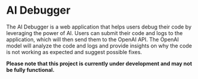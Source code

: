 # AI Debugger

The AI Debugger is a web application that helps users debug their code by leveraging the power of AI. Users can submit their code and logs to the application, which will then send them to the OpenAI API. The OpenAI model will analyze the code and logs and provide insights on why the code is not working as expected and suggest possible fixes.

**Please note that this project is currently under development and may not be fully functional.**
